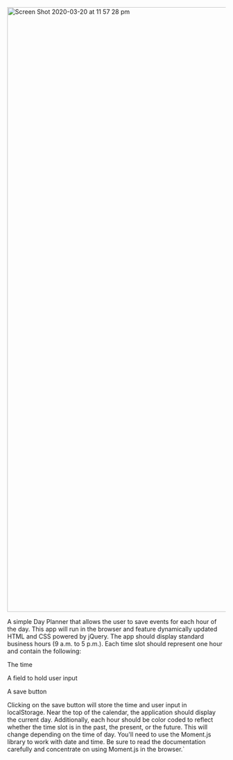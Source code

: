 
<img width="1394" alt="Screen Shot 2020-03-20 at 11 57 28 pm" src="https://user-images.githubusercontent.com/59923059/77168047-176a3180-6b07-11ea-9cb8-f83fe094b937.png">


A simple Day Planner that allows the user to save events for each hour of the day. This app will run in the browser and feature dynamically updated HTML and CSS powered by jQuery.
The app should display standard business hours (9 a.m. to 5 p.m.). Each time slot should represent one hour and contain the following:


The time


A field to hold user input


A save button


Clicking on the save button will store the time and user input in localStorage.
Near the top of the calendar, the application should display the current day. Additionally, each hour should be color coded to reflect whether the time slot is in the past, the present, or the future. This will change depending on the time of day.
You'll need to use the Moment.js library to work with date and time. Be sure to read the documentation carefully and concentrate on using Moment.js in the browser.`


